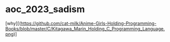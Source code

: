 # aoc_2023_sadism
[why][(https://github.com/cat-milk/Anime-Girls-Holding-Programming-Books/blob/master/C/Kitagawa_Marin_Holding_C_Programming_Language.png)]
